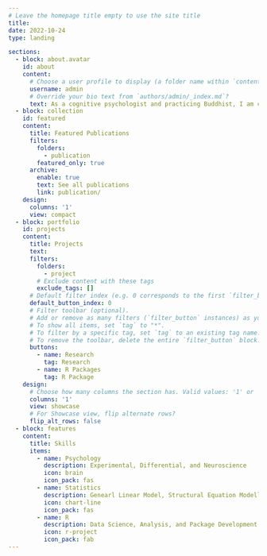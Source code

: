```yaml
---
# Leave the homepage title empty to use the site title
title:
date: 2022-10-24
type: landing

sections:
  - block: about.avatar
    id: about
    content:
      # Choose a user profile to display (a folder name within `content/authors/`)
      username: admin
      # Override your bio text from `authors/admin/_index.md`?
      text: As a cognitive psychologist and practicing Buddhist, I am curious about the ways in which we use attention, how well we are able to use it, and how it impacts our mind and life in meaningful ways. <br><br>Read more about me [here](/authors/admin)
  - block: collection
    id: featured
    content:
      title: Featured Publications
      filters:
        folders:
          - publication
        featured_only: true
      archive:
        enable: true
        text: See all publications
        link: publication/
    design:
      columns: '1'
      view: compact
  - block: portfolio
    id: projects
    content:
      title: Projects
      text: 
      filters:
        folders:
          - project
        # Exclude content with these tags
        exclude_tags: []
      # Default filter index (e.g. 0 corresponds to the first `filter_button` instance below).
      default_button_index: 0
      # Filter toolbar (optional).
      # Add or remove as many filters (`filter_button` instances) as you like.
      # To show all items, set `tag` to "*".
      # To filter by a specific tag, set `tag` to an existing tag name.
      # To remove the toolbar, delete the entire `filter_button` block.
      buttons:
        - name: Research
          tag: Research
        - name: R Packages
          tag: R Package
    design:
      # Choose how many columns the section has. Valid values: '1' or '2'.
      columns: '1'
      view: showcase
      # For Showcase view, flip alternate rows?
      flip_alt_rows: false
  - block: features
    content:
      title: Skills
      items:
        - name: Psychology
          description: Experimental, Differential, and Neuroscience
          icon: brain
          icon_pack: fas
        - name: Statistics
          description: Genearl Linear Model, Structural Equation Modelling, and more
          icon: chart-line
          icon_pack: fas
        - name: R
          description: Data Science, Analysis, and Package Development
          icon: r-project
          icon_pack: fab
---
```

